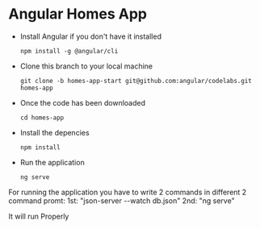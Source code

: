 # Angular Homes App
- Install Angular if you don't have it installed

  `npm install -g @angular/cli`

- Clone this branch to your local machine

  `git clone -b homes-app-start git@github.com:angular/codelabs.git homes-app`

- Once the code has been downloaded

  `cd homes-app`

- Install the depencies

  `npm install` 

- Run the application 

  `ng serve`




For running the application you have to write 2 commands in different 2 command promt:
1st:  "json-server --watch db.json" 
2nd:  "ng serve"

It will run Properly
